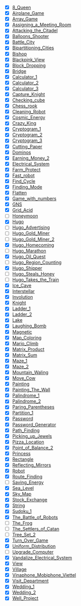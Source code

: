 ﻿- [x] [8_Queen](Problems/8_Queen/README.md)
- [x] [Airplane_Game](Problems/Airplane_Game/README.md)
- [x] [Array_Game](Problems/Array_Game/README.md)
- [x] [Assigning_a_Meeting_Room](Problems/Assigning_a_Meeting_Room/README.md)
- [x] [Attacking_the_Citadel](Problems/Attacking_the_Citadel/README.md)
- [x] [Balloons_Shooter](Problems/Balloons_Shooter/README.md)
- [x] [Battle_City](Problems/Battle_City/README.md)
- [x] [Bipartitioning_Cities](Problems/Bipartitioning_Cities/README.md)
- [x] [Bishop](Problems/Bishop/README.md)
- [x] [Blackpink_View](Problems/Blackpink_View/README.md)
- [x] [Block_Dropping](Problems/Block_Dropping/README.md)
- [x] [Bridge](Problems/Bridge/README.md)
- [x] [Calculator_1](Problems/Calculator_1/README.md)
- [x] [Calculator_2](Problems/Calculator_2/README.md)
- [x] [Calculator_3](Problems/Calculator_3/README.md)
- [x] [Capture_Knight](Problems/Capture_Knight/README.md)
- [x] [Checking_cube](Problems/Checking_cube/README.md)
- [x] [Chess_rook](Problems/Chess_rook/README.md)
- [x] [Cleaning_Robot](Problems/Cleaning_Robot/README.md)
- [x] [Cosmic_Energy](Problems/Cosmic_Energy/README.md)
- [x] [Crazy_King](Problems/Crazy_King/README.md)
- [x] [Cryptogram_1](Problems/Cryptogram_1/README.md)
- [x] [Cryptogram_2](Problems/Cryptogram_2/README.md)
- [x] [Cryptogram_3](Problems/Cryptogram_3/README.md)
- [x] [Cutting_Paper](Problems/Cutting_Paper/README.md)
- [x] [Dominos](Problems/Dominos/README.md)
- [x] [Earning_Money_2](Problems/Earning_Money_2/README.md)
- [x] [Electrical_System](Problems/Electrical_System/README.md)
- [x] [Farm_Protect](Problems/Farm_Protect/README.md)
- [x] [Fast_robot](Problems/Fast_robot/README.md)
- [x] [Find_Cycle](Problems/Find_Cycle/README.md)
- [x] [Finding_Mode](Problems/Finding_Mode/README.md)
- [x] [Flatten](Problems/Flatten/README.md)
- [x] [Game_with_numbers](Problems/Game_with_numbers/README.md)
- [x] [GNS](Problems/GNS/README.md)
- [x] [Grid_Acid](Problems/Grid_Acid/README.md)
- [ ] [Honeymoon](Problems/Honeymoon/README.md)
- [x] [Hugo](Problems/Hugo/README.md)
- [ ] [Hugo_Advertising](Problems/Hugo_Advertising/README.md)
- [ ] [Hugo_Gold_Miner](Problems/Hugo_Gold_Miner/README.md)
- [ ] [Hugo_Gold_Miner_2](Problems/Hugo_Gold_Miner_2/README.md)
- [x] [Hugo_Homecoming](Problems/Hugo_Homecoming/README.md)
- [ ] [Hugo_Marathon](Problems/Hugo_Marathon/README.md)
- [x] [Hugo_Oil_Quest](Problems/Hugo_Oil_Quest/README.md)
- [ ] [Hugo_Region_Counting](Problems/Hugo_Region_Counting/README.md)
- [x] [Hugo_Shipper](Problems/Hugo_Shipper/README.md)
- [ ] [Hugo_Steals_Honey](Problems/Hugo_Steals_Honey/README.md)
- [ ] [Hugo_Takes_the_Train](Problems/Hugo_Takes_the_Train/README.md)
- [x] [Ice_Cave](Problems/Ice_Cave/README.md)
- [x] [Interstellar](Problems/Interstellar/README.md)
- [x] [Involution](Problems/Involution/README.md)
- [x] [Knight](Problems/Knight/README.md)
- [x] [Ladder_1](Problems/Ladder_1/README.md)
- [x] [Ladder_2](Problems/Ladder_2/README.md)
- [x] [Lake](Problems/Lake/README.md)
- [x] [Laughing_Bomb](Problems/Laughing_Bomb/README.md)
- [x] [Magnetic](Problems/Magnetic/README.md)
- [x] [Map_Coloring](Problems/Map_Coloring/README.md)
- [x] [Mario_Climb](Problems/Mario_Climb/README.md)
- [x] [Matrix_Product](Problems/Matrix_Product/README.md)
- [x] [Matrix_Sum](Problems/Matrix_Sum/README.md)
- [x] [Maze_1](Problems/Maze_1/README.md)
- [x] [Maze_2](Problems/Maze_2/README.md)
- [x] [Mountain_Waling](Problems/Mountain_Walking/README.md)
- [x] [Move_Cow](Problems/Move_Cow/README.md)
- [x] [Painting](Problems/Painting/README.md)
- [x] [Painting_The_Wall](Problems/Painting_The_Wall/README.md)
- [x] [Palindrome_1](Problems/Palindrome_1/README.md)
- [x] [Palindrome_2](Problems/Palindrome_2/README.md)
- [x] [Paring_Parentheses](Problems/Paring_Parentheses/README.md)
- [x] [Partition_1](Problems/Partition_1/README.md)
- [x] [Password](Problems/Password/README.md)
- [x] [Password_Generator](Problems/Password_Generator/README.md)
- [x] [Path_Finding](Problems/Path_Finding/README.md)
- [x] [Picking_up_Jewels](Problems/Picking_up_Jewels/README.md)
- [x] [Pizza_Location](Problems/Pizza_Location/README.md)
- [x] [Point_of_Balance_2](Problems/Point_of_Balance_2/README.md)
- [x] [Princess](Problems/Princess/README.md)
- [x] [Rectangle](Problems/Rectangle/README.md)
- [x] [Reflecting_Mirrors](Problems/Reflecting_Mirrors/README.md)
- [x] [Robot](Problems/Robot/README.md)
- [x] [Route_Finding](Problems/Route_Finding/README.md)
- [ ] [Saving_Energy](Problems/Saving_Energy/README.md)
- [x] [Sea_Level](Problems/Sea_Level/README.md)
- [x] [Sky_Map](Problems/Sky_Map/README.md)
- [x] [Stock_Exchange](Problems/Stock_Exchange/README.md)
- [x] [String](Problems/String/README.md)
- [x] [Sudoku_1](Problems/Sudoku_1/README.md)
- [x] [The_Battle_of_Robots](Problems/The_Battle_of_Robots/README.md)
- [ ] [The_Frog](Problems/The_Frog/README.md)
- [ ] [The_Settlers_of_Catan](Problems/The_Settlers_of_Catan/README.md)
- [ ] [Tree_Set_2](Problems/Tree_Set_2/README.md)
- [x] [Turn_Over_Game](Problems/Turn_Over_Game/README.md)
- [x] [Uniform_Distribution](Problems/Uniform_Distribution/README.md)
- [ ] [Upgrade_Computer](Problems/Upgrade_Computer/README.md)
- [x] [Vandalize_Electrical_System](Problems/Vandalize_Electrical_System/README.md)
- [x] [View](Problems/View/README.md)
- [x] [Village](Problems/Village/README.md)
- [x] [Vinaphone_Mobiphone_Viettel](Problems/Vinaphone_Mobiphone_Viettel/README.md)
- [x] [Visit_Department](Problems/Visit_Department/README.md)
- [x] [Wedding_1](Problems/Wedding_1/README.md)
- [x] [Wedding_2](Problems/Wedding_2/README.)
- [x] [Well_Project](Problems/Well_Project/README.md)